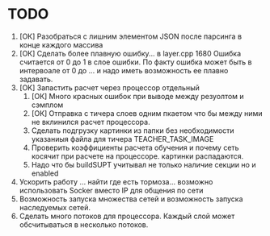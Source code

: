 # TODO

1. [ОК] Разобраться с лишним элементом JSON после парсинга в конце каждого массива
2. [ОК] Сделать более плавную ошибку... в layer.cpp 1680 Ошибка считается от 0 до 1 в слое ошибки. По факту ошибка может быть в интервоале от 0 до ... и надо иметь возможность ее плавно задавать.
3. [OK] Запастить расчет через процессор отдельный
    1. [ОК] Много красных ошибок при выводе между резуолтом и сэмплом
    2. [ОК] Отправка с тичера слоев одним пкаетом что бы между ними не вклинился расчет процессора.
    3. Сделать подгрузку картинки из папки без необходимости указаниыя файла для тичера TEACHER_TASK_IMAGE
    3. Проверить коэффициенты расчета обучения и почему сеть косячит при расчете на процессоре. картинки распадаются. 
    4. Надо что бы buildSUPT учитывал не только наличие секции но и enabled
4. Ускорить работу ... найти где есть тормоза... возможно использовать Socker вместо IP для общения по сети
5. Возможность запуска множества сетей и возможность запуска наследуемых сетей.
6. Сделать много потоков для процессора. Каждый слой может обсчитываться в несколько потоков.

